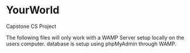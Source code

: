 # YourWorld
Capstone CS Project


The following files will only work with a WAMP Server setup locally on the users computer.
database is setup using phpMyAdmin through WAMP. 
